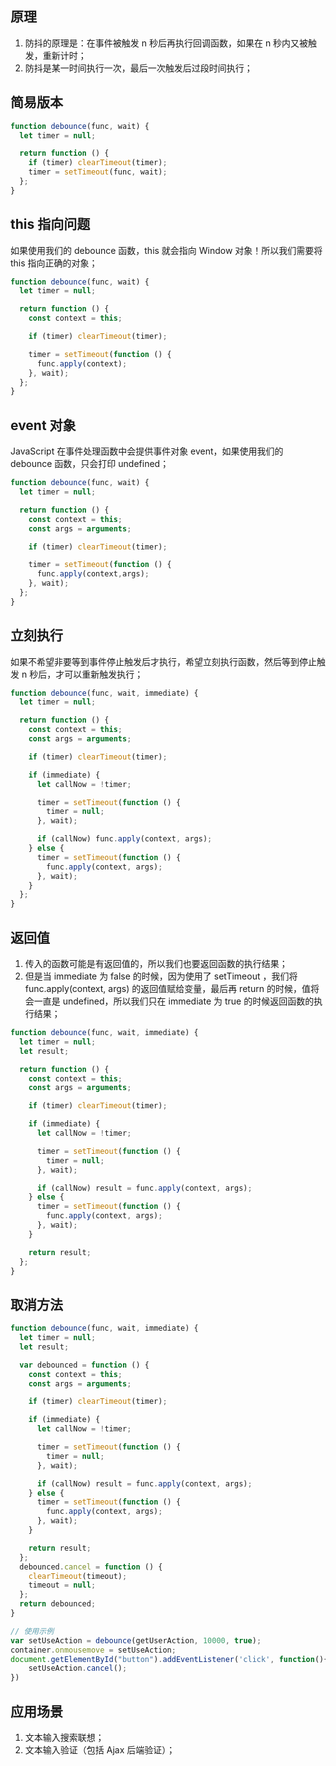 ## 原理

1. 防抖的原理是：在事件被触发 n 秒后再执行回调函数，如果在 n 秒内又被触发，重新计时；
2. 防抖是某一时间执行一次，最后一次触发后过段时间执行；

## 简易版本

```javascript
function debounce(func, wait) {
  let timer = null;

  return function () {
    if (timer) clearTimeout(timer);
    timer = setTimeout(func, wait);
  };
}
```

## this 指向问题

如果使用我们的 debounce 函数，this 就会指向 Window 对象！所以我们需要将 this 指向正确的对象；

```javascript
function debounce(func, wait) {
  let timer = null;

  return function () {
    const context = this;

    if (timer) clearTimeout(timer);

    timer = setTimeout(function () {
      func.apply(context);
    }, wait);
  };
}
```

## event 对象

JavaScript 在事件处理函数中会提供事件对象 event，如果使用我们的 debounce 函数，只会打印 undefined；

```javascript
function debounce(func, wait) {
  let timer = null;

  return function () {
    const context = this;
    const args = arguments;

    if (timer) clearTimeout(timer);

    timer = setTimeout(function () {
      func.apply(context,args);
    }, wait);
  };
}
```

## 立刻执行

如果不希望非要等到事件停止触发后才执行，希望立刻执行函数，然后等到停止触发 n 秒后，才可以重新触发执行；

```javascript
function debounce(func, wait, immediate) {
  let timer = null;

  return function () {
    const context = this;
    const args = arguments;

    if (timer) clearTimeout(timer);

    if (immediate) {
      let callNow = !timer;

      timer = setTimeout(function () {
        timer = null;
      }, wait);

      if (callNow) func.apply(context, args);
    } else {
      timer = setTimeout(function () {
        func.apply(context, args);
      }, wait);
    }
  };
}
```

## 返回值

1. 传入的函数可能是有返回值的，所以我们也要返回函数的执行结果；
2. 但是当 immediate 为 false 的时候，因为使用了 setTimeout ，我们将 func.apply(context, args) 的返回值赋给变量，最后再 return 的时候，值将会一直是 undefined，所以我们只在 immediate 为 true 的时候返回函数的执行结果；

```javascript
function debounce(func, wait, immediate) {
  let timer = null;
  let result;

  return function () {
    const context = this;
    const args = arguments;

    if (timer) clearTimeout(timer);

    if (immediate) {
      let callNow = !timer;

      timer = setTimeout(function () {
        timer = null;
      }, wait);

      if (callNow) result = func.apply(context, args);
    } else {
      timer = setTimeout(function () {
        func.apply(context, args);
      }, wait);
    }

    return result;
  };
}
```

## 取消方法

```javascript
function debounce(func, wait, immediate) {
  let timer = null;
  let result;

  var debounced = function () {
    const context = this;
    const args = arguments;

    if (timer) clearTimeout(timer);

    if (immediate) {
      let callNow = !timer;

      timer = setTimeout(function () {
        timer = null;
      }, wait);

      if (callNow) result = func.apply(context, args);
    } else {
      timer = setTimeout(function () {
        func.apply(context, args);
      }, wait);
    }

    return result;
  };
  debounced.cancel = function () {
    clearTimeout(timeout);
    timeout = null;
  };
  return debounced;
}

// 使用示例
var setUseAction = debounce(getUserAction, 10000, true);
container.onmousemove = setUseAction;
document.getElementById("button").addEventListener('click', function(){
    setUseAction.cancel();
})
```

## 应用场景

1. 文本输入搜索联想；
2. 文本输入验证（包括 Ajax 后端验证）；